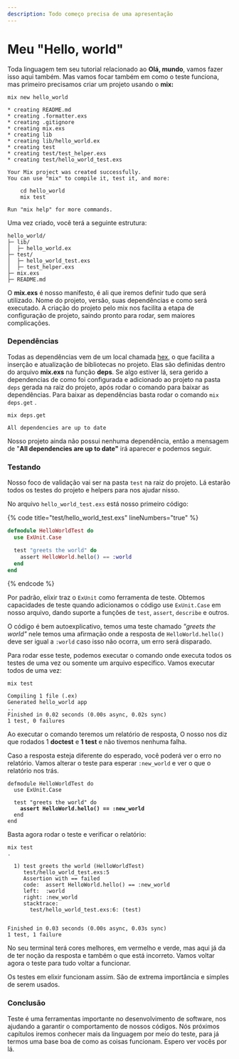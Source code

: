 ```yaml
---
description: Todo começo precisa de uma apresentação
---
```


# Meu "Hello, world"

Toda linguagem tem seu tutorial relacionado ao **Olá, mundo**, vamos fazer isso aqui também. Mas vamos focar também em como o teste funciona, mas primeiro precisamos criar um projeto usando o **mix:**

```shell
mix new hello_world

* creating README.md
* creating .formatter.exs
* creating .gitignore
* creating mix.exs
* creating lib
* creating lib/hello_world.ex
* creating test
* creating test/test_helper.exs
* creating test/hello_world_test.exs

Your Mix project was created successfully.
You can use "mix" to compile it, test it, and more:

    cd hello_world
    mix test

Run "mix help" for more commands.
```

Uma vez criado, você terá a seguinte estrutura:

```
hello_world/
├─ lib/
│  ├─ hello_world.ex
├─ test/
│  ├─ hello_world_test.exs
│  ├─ test_helper.exs
├─ mix.exs
├─ README.md
```

O **mix.exs** é nosso manifesto, é ali que iremos definir tudo que será utilizado. Nome do projeto, versão, suas dependências e como será executado. A criação do projeto pelo mix nos facilita a etapa de configuração de projeto, saindo pronto para rodar, sem maiores complicações.

### Dependências

Todas as dependências vem de um local chamada [hex](https://hex.pm/), o que facilita a inserção e atualização de  bibliotecas no projeto. Elas são definidas dentro do arquivo **mix.exs** na função **deps**. Se algo estiver lá, sera gerido a dependencias de como foi configurada e adicionado ao projeto na pasta `deps` gerada na raiz do projeto, após rodar o comando para baixar as dependências. Para baixar as dependências basta rodar o comando `mix deps.get` .

```
mix deps.get

All dependencies are up to date
```

Nosso projeto ainda não possui nenhuma dependência, então a mensagem de "**All dependencies are up to date"** irá aparecer e podemos seguir.

### Testando

Nosso foco de validação vai ser na pasta `test` na raiz do projeto. Lá estarão todos os testes do projeto e helpers para nos ajudar nisso.

No arquivo `hello_world_test.exs` está nosso primeiro código:

{% code title="test/hello_world_test.exs" lineNumbers="true" %}
```elixir
defmodule HelloWorldTest do
  use ExUnit.Case

  test "greets the world" do
    assert HelloWorld.hello() == :world
  end
end
```
{% endcode %}

Por padrão, elixir traz o `ExUnit` como ferramenta de teste. Obtemos capacidades de teste quando adicionamos o código use `ExUnit.Case` em nosso arquivo, dando suporte a funções de `test`, `assert`, `describe` e outros.

O código é bem autoexplicativo, temos uma teste chamado _"greets the world"_ nele temos uma afirmação onde a resposta de `HelloWorld.hello()` deve ser igual a `:world` caso isso não ocorra, um erro será disparado.

Para rodar esse teste, podemos executar o comando onde executa todos os testes de uma vez ou somente um arquivo especifico. Vamos executar todos de uma vez:

```shell
mix test

Compiling 1 file (.ex)
Generated hello_world app
..
Finished in 0.02 seconds (0.00s async, 0.02s sync)
1 test, 0 failures
```

Ao executar o comando teremos um relatório de resposta, O nosso nos diz que rodados 1 **doctest** e **1** **test** e não tivemos nenhuma falha.

Caso a resposta esteja diferente do esperado, você poderá ver o erro no relatório. Vamos alterar o teste para esperar `:new_world` e ver o que o relatório nos trás.

<pre class="language-elixir" data-title="test/hello_world_test.exs" data-line-numbers><code class="lang-elixir">defmodule HelloWorldTest do
  use ExUnit.Case

  test "greets the world" do
<strong>    assert HelloWorld.hello() == :new_world
</strong>  end
end
</code></pre>

Basta agora rodar o teste e verificar o relatório:

```shell
mix test
.

  1) test greets the world (HelloWorldTest)
     test/hello_world_test.exs:5
     Assertion with == failed
     code:  assert HelloWorld.hello() == :new_world
     left:  :world
     right: :new_world
     stacktrace:
       test/hello_world_test.exs:6: (test)


Finished in 0.03 seconds (0.00s async, 0.03s sync)
1 test, 1 failure
```

No seu terminal terá cores melhores, em vermelho e verde, mas aqui já da de ter noção da resposta e também o que está incorreto. Vamos voltar agora o teste para tudo voltar a funcionar.

Os testes em elixir funcionam assim. São de extrema importância e simples de serem usados.

### Conclusão

Teste é uma ferramentas importante no desenvolvimento de software, nos ajudando a garantir o comportamento de nossos códigos. Nós próximos capítulos iremos conhecer mais da linguagem por meio do teste, para já termos uma base boa de como as coisas funcionam. Espero ver vocês por lá.

